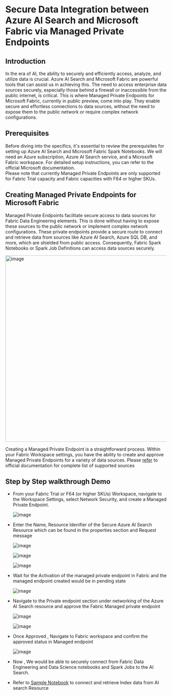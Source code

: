 
# Secure Data Integration between Azure AI Search and Microsoft Fabric via Managed Private Endpoints

## Introduction  
In the era of AI, the ability to securely and efficiently access, analyze, and utilize data is crucial. Azure AI Search and Microsoft Fabric are powerful tools that can assist us in achieving this. The need to access enterprise data sources securely, especially those behind a firewall or inaccessible from the public internet, is critical. This is where Managed Private Endpoints for Microsoft Fabric, currently in public preview, come into play. They enable secure and effortless connections to data sources, without the need to expose them to the public network or require complex network configurations.  
  
## Prerequisites  
Before diving into the specifics, it's essential to review the prerequisites for setting up Azure AI Search and Microsoft Fabric Spark Notebooks. We will need an Azure subscription, Azure AI Search service, and a Microsoft Fabric workspace. For detailed setup instructions, you can refer to the official Microsoft documentation.  
Please note that currently Managed Private Endpoints are only supported for Fabric Trial capacity and Fabric capacities with F64 or higher SKUs.  
  
## Creating Managed Private Endpoints for Microsoft Fabric  
Managed Private Endpoints facilitate secure access to data sources for Fabric Data Engineering elements. This is done without having to expose these sources to the public network or implement complex network configurations. These private endpoints provide a secure route to connect and retrieve data from sources like Azure AI Search, Azure SQL DB, and more, which are shielded from public access. Consequently, Fabric Spark Notebooks or Spark Job Definitions can access data sources securely.  

<img width="580" alt="image" src="https://github.com/mahes-a/2024/assets/120069348/67a13c9f-65c3-4a36-8573-1869d94d8bc6">

  
Creating a Managed Private Endpoint is a straightforward process. Within your Fabric Workspace settings, you have the ability to create and approve Managed Private Endpoints for a variety of data sources. Please [refer](https://learn.microsoft.com/en-us/fabric/security/security-managed-private-endpoints-create#supported-data-sources) to official documentation for complete list of supported sources  
  
## Step by Step walkthrough Demo  
  
- From your Fabric Trial or F64 (or higher SKUs) Workspace, navigate to the Workspace Settings, select Network Security, and create a Managed Private Endpoint.

  ![image](https://github.com/mahes-a/2024/assets/120069348/f1a89f83-8677-4b17-8aad-80847cba161e)

 - Enter the Name, Resource Idenifier of the Secure Azure AI Search Resource which can be found in the properties section and Request message

   ![image](https://github.com/mahes-a/2024/assets/120069348/b8ab06be-f717-4538-8f97-0432cb18b8c0)


   ![image](https://github.com/mahes-a/2024/assets/120069348/b752b7b2-96e9-4594-9adf-db6c732d5ab2)

   ![image](https://github.com/mahes-a/2024/assets/120069348/7321691d-41e9-40ee-b44c-4aab34076901)

 - Wait for the Activation of the managed private endpoint in Fabric and the managed endpoint created would be in pending state

   ![image](https://github.com/mahes-a/2024/assets/120069348/a50a88bc-9274-43f8-800c-92e9f9350c1b)


 - Navigate to the Private endpoint section under networking of the Azure AI Search resource and approve the Fabric Managed private endpoint

   ![image](https://github.com/mahes-a/2024/assets/120069348/cbbcc1af-a2df-4a85-a464-10bc75c2b1d0)

   ![image](https://github.com/mahes-a/2024/assets/120069348/255f028b-d14f-48eb-ac22-1373ea4684e3)

- Once Approved , Navigate to Fabric workspace and confirm the approved status in Managed endpoint

  ![image](https://github.com/mahes-a/2024/assets/120069348/3cf81910-a4c1-4ff2-ade7-59248013029c)

- Now , We would be able to securely connect from Fabric Data Engineering and Data Science notebooks and Spark Jobs to the AI Search.
  
- Refer to [Sample Notebook](https://github.com/mahes-a/2024/blob/main/Microsoft%20Fabric/FabricCogSrchPrivateendpoint.ipynb) to connect and retrieve Index data from AI search Resource

